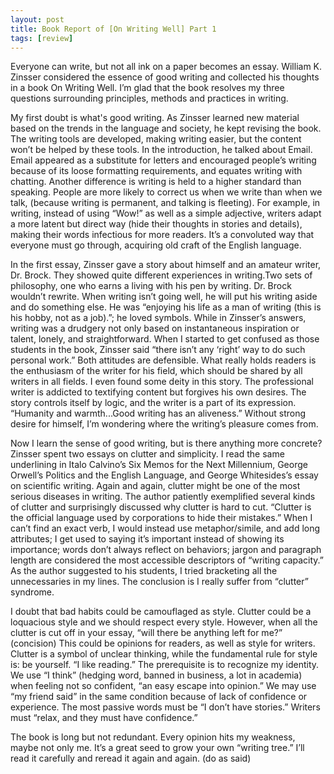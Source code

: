 ```yaml
---
layout: post
title: Book Report of [On Writing Well] Part 1
tags: [review]
---
```


Everyone can write, but not all ink on a paper becomes an essay. William K. Zinsser considered the essence of good writing and collected his thoughts in a book On Writing Well. I’m glad that the book resolves  my three questions surrounding principles, methods and practices in writing.

My first doubt is what's good writing. As Zinsser learned new material based on the trends in the language and society, he kept revising the book. The writing tools are developed, making writing easier, but the content won’t be helped by these tools. In the introduction, he talked about Email. Email appeared as a substitute for letters and encouraged people’s writing because of its loose formatting requirements, and equates writing with chatting. Another difference is writing is held to a higher standard than speaking. People are more likely to correct us when we write than when we talk, (because writing is permanent, and talking is fleeting). For example, in writing, instead of using “Wow!” as well as a simple adjective, writers adapt a more latent but direct way (hide their thoughts in stories and details), making their words infectious for more readers. It’s a convoluted  way that everyone must go through, acquiring old craft of the English language.


In the first essay, Zinsser gave a story about himself and an amateur writer, Dr. Brock. They showed quite different experiences in writing.Two sets of philosophy, one who earns a living with his pen by writing. Dr. Brock wouldn’t rewrite. When writing isn’t going well, he will put his writing aside and do something else. He was “enjoying his life as a man of writing (this is his hobby, not as a job).”; he loved symbols. While in Zinsser’s answers, writing was a drudgery not only based on instantaneous inspiration or talent, lonely, and straightforward. When I started to get confused as those students in the book, Zinsser said “there isn’t any ‘right’ way to do such personal work.” Both attitudes are defensible. What really holds readers is the enthusiasm of the writer for his field, which should be shared by all writers in all fields. I even found some deity in this story. The professional writer is addicted to textifying content but forgives his own desires. The story controls itself by logic, and the writer is a part of its expression. “Humanity and warmth...Good writing has an aliveness.” Without strong desire for himself, I’m wondering where the writing’s pleasure comes from.

Now I learn the sense of good writing, but is there anything more concrete? Zinsser spent two essays on clutter and simplicity. I read the same underlining in Italo Calvino’s Six Memos for the Next Millennium, George Orwell’s Politics and the English Language, and George Whitesides’s essay on scientific writing. Again and again, clutter might be one of the most serious diseases in writing. The author patiently exemplified several kinds of clutter and surprisingly discussed why clutter is hard to cut. “Clutter is the official language used by corporations to hide their mistakes.” When I can’t find an exact verb, I would instead use metaphor/simile, and add long attributes; I get used to saying it’s important instead of showing its importance; words don’t always reflect on behaviors; jargon and paragraph length are considered the most accessible descriptors of “writing capacity.” As the author suggested to his students, I tried bracketing all the unnecessaries in my lines. The conclusion is I really suffer from “clutter” syndrome.

I doubt that bad habits could be camouflaged as style. Clutter could be a loquacious style and we should respect every style. However, when all the clutter is cut off in your essay, “will there be anything left for me?” (concision) This could be opinions for readers, as well as style for writers. Clutter is a symbol of unclear thinking, while the fundamental rule for style is: be yourself. “I like reading.” The prerequisite is to recognize my identity. We use “I think” (hedging word, banned in business, a lot in academia) when feeling not so confident, “an easy escape into opinion.” We may use “my friend said” in the same condition because of lack of confidence or experience. The most passive words must be “I don’t have stories.” Writers must “relax, and they must have confidence.” 


The book is long but not redundant. Every opinion hits my weakness, maybe not only me. It’s a great seed to grow your own “writing tree.” I’ll   read it carefully and reread it again and again. (do as said)



